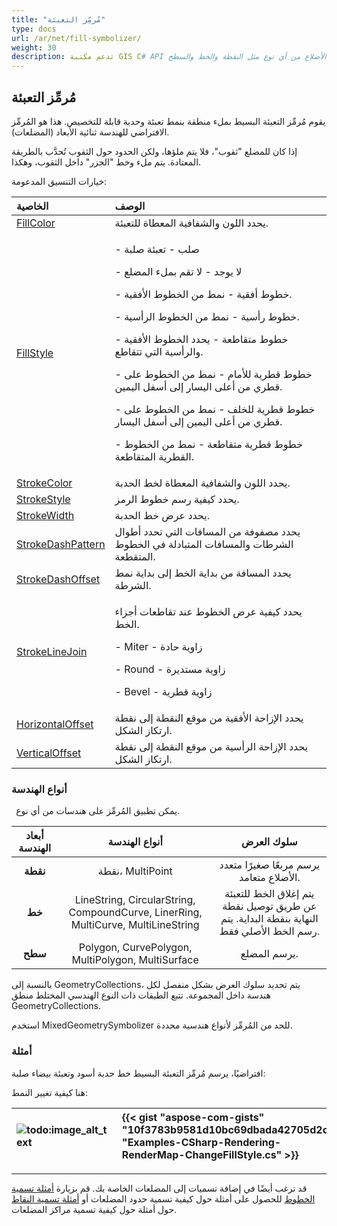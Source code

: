 ```yaml
---
title: "مُرمِّز التعبئة"
type: docs
url: /ar/net/fill-symbolizer/
weight: 30
description: تدعم مكتبة GIS C# API مُرمِّز التعبئة البسيط لتعبئة الأنماط والحدبات للهندسة ثنائية الأبعاد متعددة الأضلاع من أي نوع مثل النقطة والخط والسطح.
---
```


## **مُرمِّز التعبئة**
يقوم مُرمِّز التعبئة البسيط بملء منطقة بنمط تعبئة وحدبة قابلة للتخصيص. هذا هو المُرمِّز الافتراضي للهندسة ثنائية الأبعاد (المضلعات). 

إذا كان للمضلع "ثقوب"، فلا يتم ملؤها، ولكن الحدود حول الثقوب تُحدَّب بالطريقة المعتادة. يتم ملء وخط "الجزر" داخل الثقوب، وهكذا.

خيارات التنسيق المدعومة:

|**الخاصية**|**الوصف**|
| :- | :- |
|[FillColor](https://reference.aspose.com/gis/net/aspose.gis.rendering.symbolizers/simplefill/properties/fillcolor)|يحدد اللون والشفافية المعطاة للتعبئة.|
|[FillStyle](https://reference.aspose.com/gis/net/aspose.gis.rendering.symbolizers/simplefill/properties/fillstyle)|<p>- صلب - تعبئة صلبة</p><p>- لا يوجد - لا تقم بملء المضلع</p><p>- خطوط أفقية - نمط من الخطوط الأفقية.</p><p>- خطوط رأسية - نمط من الخطوط الرأسية.</p><p>- خطوط متقاطعة - يحدد الخطوط الأفقية والرأسية التي تتقاطع.</p><p>- خطوط قطرية للأمام - نمط من الخطوط على قطري من أعلى اليسار إلى أسفل اليمين.</p><p>- خطوط قطرية للخلف - نمط من الخطوط على قطري من أعلى اليمين إلى أسفل اليسار.</p><p>- خطوط قطرية متقاطعة - نمط من الخطوط القطرية المتقاطعة.</p>|
|[StrokeColor](https://reference.aspose.com/gis/net/aspose.gis.rendering.symbolizers/simplefill/properties/strokecolor)|يحدد اللون والشفافية المعطاة لخط الحدبة.|
|[StrokeStyle](https://reference.aspose.com/gis/net/aspose.gis.rendering.symbolizers/simplefill/properties/strokestyle)|يحدد كيفية رسم خطوط الرمز.|
|[StrokeWidth](https://reference.aspose.com/gis/net/aspose.gis.rendering.symbolizers/simplefill/properties/strokewidth)|يحدد عرض خط الحدبة.|
|[StrokeDashPattern](https://reference.aspose.com/gis/net/aspose.gis.rendering.symbolizers/simplefill/properties/strokedashpattern)|يحدد مصفوفة من المسافات التي تحدد أطوال الشرطات والمسافات المتبادلة في الخطوط المتقطعة.|
|[StrokeDashOffset](https://reference.aspose.com/gis/net/aspose.gis.rendering.symbolizers/simplefill/properties/strokedashoffset)|يحدد المسافة من بداية الخط إلى بداية نمط الشرطة.|
|[StrokeLineJoin](https://reference.aspose.com/gis/net/aspose.gis.rendering.symbolizers/simplefill/properties/strokelinejoin)|<p>يحدد كيفية عرض الخطوط عند تقاطعات أجزاء الخط.</p><p>- Miter - زاوية حادة</p><p>- Round - زاوية مستديرة</p><p>- Bevel - زاوية قطرية</p>|
|[HorizontalOffset](https://reference.aspose.com/gis/net/aspose.gis.rendering.symbolizers/simplefill/properties/horizontaloffset)|يحدد الإزاحة الأفقية من موقع النقطة إلى نقطة ارتكاز الشكل.|
|[VerticalOffset](https://reference.aspose.com/gis/net/aspose.gis.rendering.symbolizers/simplefill/properties/verticaloffset)|يحدد الإزاحة الرأسية من موقع النقطة إلى نقطة ارتكاز الشكل.|

### **أنواع الهندسة**
` `يمكن تطبيق المُرمِّز على هندسات من أي نوع.

|**أبعاد الهندسة**|**أنواع الهندسة**|**سلوك العرض**|
| :-: | :-: | :-: |
|**نقطة**|نقطة، MultiPoint|يرسم مربعًا صغيرًا متعدد الأضلاع متعامد.|
|**خط**|LineString, CircularString, CompoundCurve, LinerRing, MultiCurve, MultiLineString|يتم إغلاق الخط للتعبئة عن طريق توصيل نقطة النهاية بنقطة البداية. يتم رسم الخط الأصلي فقط.|
|**سطح**|Polygon, CurvePolygon, MultiPolygon, MultiSurface|يرسم المضلع.|

بالنسبة إلى GeometryCollections، يتم تحديد سلوك العرض بشكل منفصل لكل هندسة داخل المجموعة. تتبع الطبقات ذات النوع الهندسي المختلط منطق GeometryCollections.

استخدم MixedGeometrySymbolizer للحد من المُرمِّز لأنواع هندسية محددة.

### **أمثلة**
افتراضيًا، يرسم مُرمِّز التعبئة البسيط خط حدبة أسود وتعبئة بيضاء صلبة:



هنا كيفية تغيير النمط:




|![todo:image_alt_text](fill-symbolizer_1.png)|{{< gist "aspose-com-gists" "10f3783b9581d10bc69dbada42705d2c" "Examples-CSharp-Rendering-RenderMap-ChangeFillStyle.cs" >}}|
| :- | :- |

-----
قد ترغب أيضًا في إضافة تسميات إلى المضلعات الخاصة بك. قم بزيارة [أمثلة تسمية الخطوط](/gis/net/simple-labeling/#simplelabeling-lineslabelingexamples) للحصول على أمثلة حول كيفية تسمية حدود المضلعات أو [أمثلة تسمية النقاط](/gis/net/simple-labeling/#simplelabeling-pointslabelingexamples) حول أمثلة حول كيفية تسمية مراكز المضلعات.
